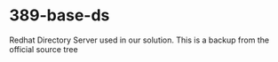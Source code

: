 # 389-base-ds

Redhat Directory Server used in our solution. This is a backup from the official source tree
